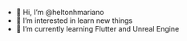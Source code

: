 - 👋 Hi, I’m @heltonhmariano
- 👀 I’m interested in learn new things
- 🌱 I’m currently learning Flutter and Unreal Engine

<!---
heltonhmariano/heltonhmariano is a ✨ special ✨ repository because its `README.md` (this file) appears on your GitHub profile.
You can click the Preview link to take a look at your changes.
--->
